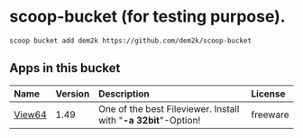 # scoop-bucket (for testing purpose).

`scoop bucket add dem2k https://github.com/dem2k/scoop-bucket`

## Apps in this bucket

| Name | Version | Description | License |
| :--- | :--- | :--- | :--- |
| [View64](https://wincmd.ru/plugring/view64.html)                     | 1.49  | One of the best Fileviewer. Install with "**-a 32bit**"-Option! | freeware |
